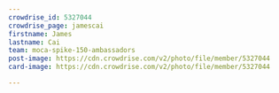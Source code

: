 ```yaml
---
crowdrise_id: 5327044
crowdrise_page: jamescai
firstname: James
lastname: Cai
team: moca-spike-150-ambassadors
post-image: https://cdn.crowdrise.com/v2/photo/file/member/5327044
card-image: https://cdn.crowdrise.com/v2/photo/file/member/5327044

---
```

